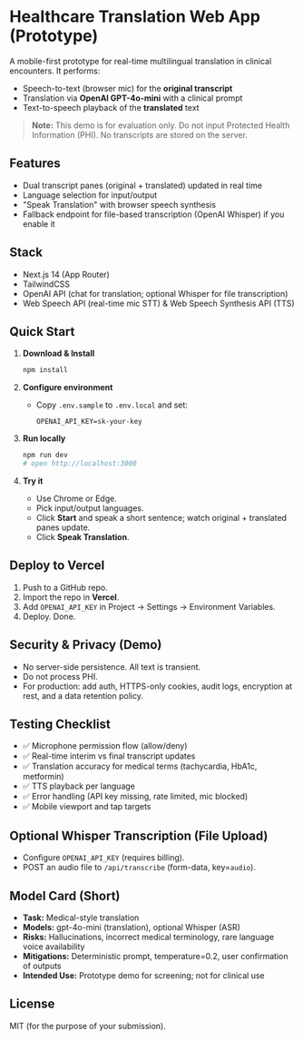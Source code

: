 # Healthcare Translation Web App (Prototype)

A mobile-first prototype for real-time multilingual translation in clinical encounters. It performs:
- Speech-to-text (browser mic) for the **original transcript**
- Translation via **OpenAI GPT-4o-mini** with a clinical prompt
- Text-to-speech playback of the **translated** text

> **Note:** This demo is for evaluation only. Do not input Protected Health Information (PHI). No transcripts are stored on the server.

## Features
- Dual transcript panes (original + translated) updated in real time
- Language selection for input/output
- "Speak Translation" with browser speech synthesis
- Fallback endpoint for file-based transcription (OpenAI Whisper) if you enable it

## Stack
- Next.js 14 (App Router)
- TailwindCSS
- OpenAI API (chat for translation; optional Whisper for file transcription)
- Web Speech API (real-time mic STT) & Web Speech Synthesis API (TTS)

## Quick Start

1. **Download & Install**
   ```bash
   npm install
   ```

2. **Configure environment**
   - Copy `.env.sample` to `.env.local` and set:
     ```
     OPENAI_API_KEY=sk-your-key
     ```

3. **Run locally**
   ```bash
   npm run dev
   # open http://localhost:3000
   ```

4. **Try it**
   - Use Chrome or Edge.
   - Pick input/output languages.
   - Click **Start** and speak a short sentence; watch original + translated panes update.
   - Click **Speak Translation**.

## Deploy to Vercel

1. Push to a GitHub repo.
2. Import the repo in **Vercel**.
3. Add `OPENAI_API_KEY` in Project → Settings → Environment Variables.
4. Deploy. Done.

## Security & Privacy (Demo)
- No server-side persistence. All text is transient.
- Do not process PHI.
- For production: add auth, HTTPS-only cookies, audit logs, encryption at rest, and a data retention policy.

## Testing Checklist
- ✅ Microphone permission flow (allow/deny)
- ✅ Real-time interim vs final transcript updates
- ✅ Translation accuracy for medical terms (tachycardia, HbA1c, metformin)
- ✅ TTS playback per language
- ✅ Error handling (API key missing, rate limited, mic blocked)
- ✅ Mobile viewport and tap targets

## Optional Whisper Transcription (File Upload)
- Configure `OPENAI_API_KEY` (requires billing).
- POST an audio file to `/api/transcribe` (form-data, key=`audio`).

## Model Card (Short)
- **Task:** Medical-style translation
- **Models:** gpt-4o-mini (translation), optional Whisper (ASR)
- **Risks:** Hallucinations, incorrect medical terminology, rare language voice availability
- **Mitigations:** Deterministic prompt, temperature=0.2, user confirmation of outputs
- **Intended Use:** Prototype demo for screening; not for clinical use

## License
MIT (for the purpose of your submission).
